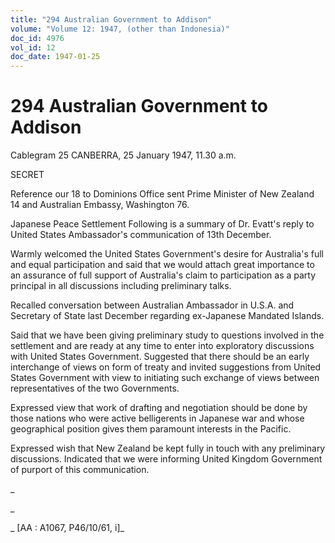 ```yaml
---
title: "294 Australian Government to Addison"
volume: "Volume 12: 1947, (other than Indonesia)"
doc_id: 4976
vol_id: 12
doc_date: 1947-01-25
---
```


# 294 Australian Government to Addison

Cablegram 25 CANBERRA, 25 January 1947, 11.30 a.m.

SECRET

Reference our 18 to Dominions Office sent Prime Minister of New Zealand 14 and Australian Embassy, Washington 76.

Japanese Peace Settlement Following is a summary of Dr. Evatt's reply to United States Ambassador's communication of 13th December.

Warmly welcomed the United States Government's desire for Australia's full and equal participation and said that we would attach great importance to an assurance of full support of Australia's claim to participation as a party principal in all discussions including preliminary talks.

Recalled conversation between Australian Ambassador in U.S.A. and Secretary of State last December regarding ex-Japanese Mandated Islands.

Said that we have been giving preliminary study to questions involved in the settlement and are ready at any time to enter into exploratory discussions with United States Government. Suggested that there should be an early interchange of views on form of treaty and invited suggestions from United States Government with view to initiating such exchange of views between representatives of the two Governments.

Expressed view that work of drafting and negotiation should be done by those nations who were active belligerents in Japanese war and whose geographical position gives them paramount interests in the Pacific.

Expressed wish that New Zealand be kept fully in touch with any preliminary discussions. Indicated that we were informing United Kingdom Government of purport of this communication.

_

_

_ [AA : A1067, P46/10/61, i]_
